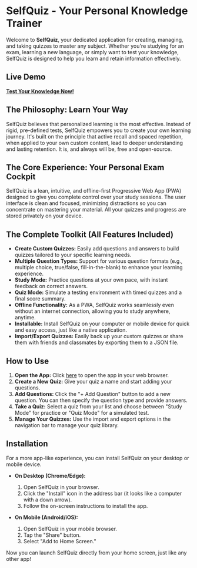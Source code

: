 # SelfQuiz - Your Personal Knowledge Trainer

Welcome to **SelfQuiz**, your dedicated application for creating, managing, and taking quizzes to master any subject. Whether you're studying for an exam, learning a new language, or simply want to test your knowledge, SelfQuiz is designed to help you learn and retain information effectively.

## Live Demo

[**Test Your Knowledge Now\!**](https://shfqrkhn.github.io/SelfQuiz/)

## The Philosophy: Learn Your Way

SelfQuiz believes that personalized learning is the most effective. Instead of rigid, pre-defined tests, SelfQuiz empowers you to create your own learning journey. It's built on the principle that active recall and spaced repetition, when applied to your own custom content, lead to deeper understanding and lasting retention. It is, and always will be, free and open-source.

## The Core Experience: Your Personal Exam Cockpit

SelfQuiz is a lean, intuitive, and offline-first Progressive Web App (PWA) designed to give you complete control over your study sessions. The user interface is clean and focused, minimizing distractions so you can concentrate on mastering your material. All your quizzes and progress are stored privately on your device.

## The Complete Toolkit (All Features Included)

  * **Create Custom Quizzes:** Easily add questions and answers to build quizzes tailored to your specific learning needs.
  * **Multiple Question Types:** Support for various question formats (e.g., multiple choice, true/false, fill-in-the-blank) to enhance your learning experience.
  * **Study Mode:** Practice questions at your own pace, with instant feedback on correct answers.
  * **Quiz Mode:** Simulate a testing environment with timed quizzes and a final score summary.
  * **Offline Functionality:** As a PWA, SelfQuiz works seamlessly even without an internet connection, allowing you to study anywhere, anytime.
  * **Installable:** Install SelfQuiz on your computer or mobile device for quick and easy access, just like a native application.
  * **Import/Export Quizzes:** Easily back up your custom quizzes or share them with friends and classmates by exporting them to a JSON file.

## How to Use

1.  **Open the App:** Click [here](https://shfqrkhn.github.io/SelfQuiz/) to open the app in your web browser.
2.  **Create a New Quiz:** Give your quiz a name and start adding your questions.
3.  **Add Questions:** Click the "+ Add Question" button to add a new question. You can then specify the question type and provide answers.
4.  **Take a Quiz:** Select a quiz from your list and choose between "Study Mode" for practice or "Quiz Mode" for a simulated test.
5.  **Manage Your Quizzes:** Use the import and export options in the navigation bar to manage your quiz library.

## Installation

For a more app-like experience, you can install SelfQuiz on your desktop or mobile device.

  * **On Desktop (Chrome/Edge):**

    1.  Open SelfQuiz in your browser.
    2.  Click the "Install" icon in the address bar (it looks like a computer with a down arrow).
    3.  Follow the on-screen instructions to install the app.

  * **On Mobile (Android/iOS):**

    1.  Open SelfQuiz in your mobile browser.
    2.  Tap the "Share" button.
    3.  Select "Add to Home Screen."

Now you can launch SelfQuiz directly from your home screen, just like any other app\!

